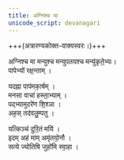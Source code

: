 ```yaml
---
title: अग्निश्च मा
unicode_script: devanagari
---
```


+++(अत्रारण्यकोक्त-वाक्यस्वरः।)+++

अग्निश्च मा मन्युश्च मन्युपतयश्च मन्यु॑कृते॒भ्यः।  
पापेभ्यो॑ रक्ष॒न्ताम् ।  

यदह्ना पाप॑मका॒र्षम् ।  
मनसा वाचा॑ हस्ता॒भ्याम् ।  
पद्भ्यामुदरे॑ण शि॒श्ञा ।  
अह॒स् तद॑वलु॒म्पतु ।

यत्किञ्च॑ दुरि॒तं मयि॑ ।  
इदम् अहं माम् अमृ॑तयो॒नौ ।  
सत्ये ज्योतिषि जुहो॑मि स्वा॒हा । 